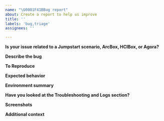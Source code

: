 ```yaml
---
name: "\U0001F41BBug report"
about: Create a report to help us improve
title: ''
labels: 'bug,triage'
assignees: ''

---
```

<!--- 🛑 Please check existing issues first before continuing: https://github.com/microsoft/azure_arc/issues --->

<!---  Disclaimer: The intent of this "Bug report" template is to address issues related to the Azure Arc Jumpstart scenarios, ArcBox, HCIBox and all other project ares. The Azure Arc Jumpstart team does not handle Azure Arc core product issues, bugs and feature requests and will try to assist on a best effort basis. For a core product issue or feature request/feedback, please create an official [Azure support ticket](https://azure.microsoft.com/support/create-ticket/) or [general feedback request](https://feedback.azure.com). --->

**Is your issue related to a Jumpstart scenario, ArcBox, HCIBox, or Agora?**
<!--- A link to the Jumpstart scenario you are working on. --->

**Describe the bug**
<!--- A clear and concise description of what the bug is. --->

**To Reproduce**
<!--- Steps to reproduce the behavior:
1. Go to '...'
2. Click on '....'
3. Scroll down to '....'
4. See error --->

**Expected behavior**
<!--- A clear and concise description of what you expected to happen. --->

**Environment summary**
<!--- Relevant versions to the issue / CLI version (`_az --version_`) / Terraform CLI version (`terraform version`) / Other  --->

**Have you looked at the Troubleshooting and Logs section?**
<!---Relevant logs retrieval instructions can be found in the Troubleshooting section.
- [Jumpstart ArcBox "Full" troubleshooting](https://azurearcjumpstart.io/azure_jumpstart_arcbox/full/#basic-troubleshooting)
- [Jumpstart ArcBox for IT Pros troubleshooting](https://azurearcjumpstart.io/azure_jumpstart_arcbox/itpro/#basic-troubleshooting)
- [Jumpstart ArcBox for DevOps troubleshooting](https://azurearcjumpstart.io/azure_jumpstart_arcbox/devops/#basic-troubleshooting)
- [Jumpstart ArcBox for DataOps troubleshooting](https://azurearcjumpstart.io/azure_jumpstart_arcbox/dataops/)
- [HCIBox troubleshooting](https://azurearcjumpstart.io/azure_jumpstart_hcibox/#basic-troubleshooting)
- [Agora - Contoso Supermarket troubleshooting](https://azurearcjumpstart.io/azure_jumpstart_ag/contoso_supermarket/troubleshooting/)
--->

**Screenshots**
<!--- If applicable, add screenshots to help explain your problem. --->

**Additional context**
<!--- Add any other context about the problem here. --->
